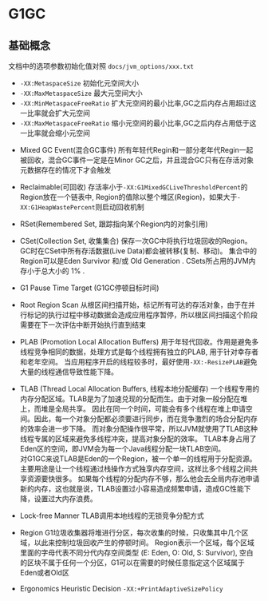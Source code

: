 # G1GC

## 基础概念
文档中的选项参数初始化值对照 `docs/jvm_options/xxx.txt`

+ `-XX:MetaspaceSize` 初始化元空间大小
+ `-XX:MaxMetaspaceSize` 最大元空间大小
+ `-XX:MinMetaspaceFreeRatio` 扩大元空间的最小比率,GC之后内存占用超过这一比率就会扩大元空间
+ `-XX:MaxMetaspaceFreeRatio` 缩小元空间的最小比率,GC之后内存占用低于这一比率就会缩小元空间

* Mixed GC Event(混合GC事件)
所有年轻代Regin和一部分老年代Regin一起被回收，混合GC事件一定是在Minor GC之后，并且混合GC只有在存活对象元数据存在的情况下才会触发

* Reclaimable(可回收)
存活率小于`-XX:G1MixedGCLiveThresholdPercent`的Region放在一个链表中,
Region的值除以整个堆区(Region)，如果大于`-XX:G1HeapWastePercent`则启动回收机制

* RSet(Remembered Set, 跟踪指向某个Region内的对象引用)

* CSet(Collection Set, 收集集合)
保存一次GC中将执行垃圾回收的Region。GC时在CSet中所有存活数据(Live Data)都会被转移(复制、移动)。
集合中的Region可以是Eden Survivor 和/或 Old Generation . CSets所占用的JVM内存小于总大小的 1% .

* G1 Pause Time Target (G1GC停顿目标时间)

* Root Region Scan
从根区间扫描开始，标记所有可达的存活对象，由于在并行标记的执行过程中移动数据会造成应用程序暂停，所以根区间扫描这个阶段需要在下一次评估中断开始执行直到结束

* PLAB (Promotion Local Allocation Buffers)
用于年轻代回收。作用是避免多线程竞争相同的数据，处理方式是每个线程拥有独立的PLAB, 用于针对幸存者和老年空间。
当应用程序开启的线程较多时，最好使用`-XX:-ResizePLAB`避免大量的线程通信导致性能下降。

* TLAB (Thread Local Allocation Buffers, 线程本地分配缓存)
一个线程专用的内存分配区域。TLAB是为了加速兑现的分配而生。由于对象一般分配在堆上，而堆是全局共享。
因此在同一个时间，可能会有多个线程在堆上申请空间。因此，每一个对象分配都必须要进行同步，而在竞争激烈的场合分配内存的效率会进一步下降。
而对象分配操作很平常，所以JVM就使用了TLAB这种线程专属的区域来避免多线程冲突，提高对象分配的效率。
TLAB本身占用了Eden区的空间，即JVM会为每一个Java线程分配一块TLAB空间。  
对G1GC来说TLAB是Eden的一个Region，被一个单一的线程用于分配资源。主要用途是让一个线程通过栈操作方式独享内存空间，这样比多个线程之间共享资源要快很多。
如果每个线程的分配内存不够，那么他会去全局内存池申请新的内存，这也就是说，TLAB设置过小容易造成频繁申请，造成GC性能下降，设置过大内存浪费。

* Lock-free Manner
TLAB调用本地线程的无锁竞争分配方式

* Region
G1垃圾收集器将堆进行分区，每次收集的时候，只收集其中几个区域，以此来控制垃圾回收产生的停顿时间。
Region表示一个区域，每个区域里面的字母代表不同分代内存空间类型 (E: Eden, O: Old, S: Survivor), 空白的区块不属于任何一个分区，G1可以在需要的时候任意指定这个区域属于Eden或者Old区

* Ergonomics Heuristic Decision
`-XX:+PrintAdaptiveSizePolicy`

